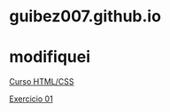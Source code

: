 # guibez007.github.io

<h1>modifiquei</h1>

<a href="https://guibez007.github.io/HTML-CSS-Training/">Curso HTML/CSS</a>

<a href="https://guibez007.github.io/HTML-CSS-Training/Exercises/Module-1/ex001_begin/index.html">Exercicio 01</a>
